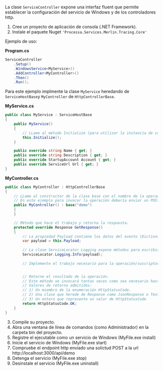 La clase `ServiceController` expone una interfaz fluent que permite establecer la configuración del servicio de Windows y de los controladores http.

1) Cree un proyecto de aplicación de consola (.NET Framework).
2) Instale el paquete Nuget `'Processa.Services.Merlin.Tracing.Core'`

Ejemplo de uso:

**Program.cs**

```c#
ServiceController
    .Setup()
    .WindowsService<MyService>()
    .AddController<MyController>()
    .Then()
    .Run();
```

Para este ejemplo implmente la clase `MyService` heredando de `ServiceHostBase`y `MyController` de `HttpControllerBase`.

**MyService.cs**
```c#
public class MyService : ServiceHostBase
{
	public MyService()
	{
		// LLame al método Initialize (para utilizar la instancia de configuración predeterminada) o a la sobrecarga que admite IAppSettings para utilizar una instancia personalizada.
		this.Initialize();
	}

	public override string Name { get; }
	public override string Description { get; }
	public override StartupAccount Account { get; }
	public override ServiceUrl Url { get; }
}
```

**MyController.cs**
```c#
public class MyController : HttpControllerBase
{
	// LLame al constructor de la clase base con el nombre de la operación
	// En este ejemplo para invocar la operación debería enviar un POST a http://localhost:3000/api/demo
	public MyController() : base("demo")
	{            
	}

	// Método que hace el trabajo y retorna la respuesta.
	protected override Response GetResponse()
	{
		// La propiedad Payload contiene los datos del evento (Dictionary<string, object>)
		var payload = this.Payload;
		
		// La clase ServiceLocator.Logging expone métodos para escribir en los archivos de logs.
		ServiceLocator.Logging.Info(payload);
			
		// Implemente el trabajo necesario para la operación/suscriptor


		// Retorne el resultado de la operación.
		// Este método se invocará tantas veces como sea necesario hasta que la respuesta sea un HttpStatusCode.OK (200).
		// Valores de retorno admitidos:
		// 1) Un miembro de la enumeración HttpStatusCode.
		// 2) Una clase que herede de Response como JsonResponse o TextResponse
		// 3) Un entero que represente un valor de HttpStatusCode
		return HttpStatusCode.OK;
	}
}
```

3) Compile su proyecto.
4) Abra una ventana de línea de comandos (como Administrador) en la carpeta bin del proyecto.
5) Registre el ejecutable como un servicio de Windows (MyFile.exe install)
6) Inicie el servicio de Windows (MyFile.exe start)
7) Compruebe el endpoint http enviado una solictud POST a la url http://localhost:3000/api/demo
8) Detenga el servicio (MyFile.exe stop)
9) Desinstale el servicio (MyFile.exe uninstall)
